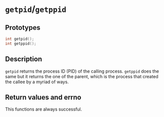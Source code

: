 # `getpid`/`getppid`

## Prototypes

```c
int getpid();
int getppid();
```

## Description

`getpid` returns the process ID (PID) of the calling process. `getppid` does
the same but it returns the one of the parent, which is the process that
created the callee by a myriad of ways.

## Return values and errno

This functions are always successful.
